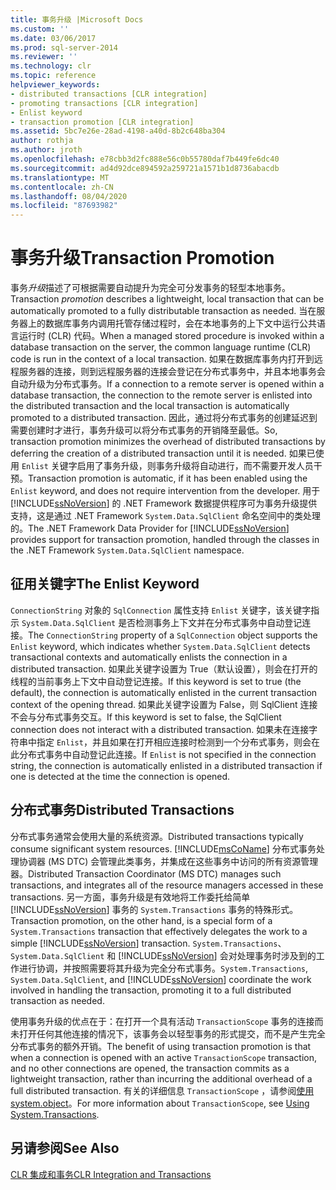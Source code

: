```yaml
---
title: 事务升级 |Microsoft Docs
ms.custom: ''
ms.date: 03/06/2017
ms.prod: sql-server-2014
ms.reviewer: ''
ms.technology: clr
ms.topic: reference
helpviewer_keywords:
- distributed transactions [CLR integration]
- promoting transactions [CLR integration]
- Enlist keyword
- transaction promotion [CLR integration]
ms.assetid: 5bc7e26e-28ad-4198-a40d-8b2c648ba304
author: rothja
ms.author: jroth
ms.openlocfilehash: e78cbb3d2fc888e56c0b55780daf7b449fe6dc40
ms.sourcegitcommit: ad4d92dce894592a259721a1571b1d8736abacdb
ms.translationtype: MT
ms.contentlocale: zh-CN
ms.lasthandoff: 08/04/2020
ms.locfileid: "87693982"
---
```

# <a name="transaction-promotion"></a><span data-ttu-id="23f6a-102">事务升级</span><span class="sxs-lookup"><span data-stu-id="23f6a-102">Transaction Promotion</span></span>
  <span data-ttu-id="23f6a-103">事务*升级*描述了可根据需要自动提升为完全可分发事务的轻型本地事务。</span><span class="sxs-lookup"><span data-stu-id="23f6a-103">Transaction *promotion* describes a lightweight, local transaction that can be automatically promoted to a fully distributable transaction as needed.</span></span> <span data-ttu-id="23f6a-104">当在服务器上的数据库事务内调用托管存储过程时，会在本地事务的上下文中运行公共语言运行时 (CLR) 代码。</span><span class="sxs-lookup"><span data-stu-id="23f6a-104">When a managed stored procedure is invoked within a database transaction on the server, the common language runtime (CLR) code is run in the context of a local transaction.</span></span>  <span data-ttu-id="23f6a-105">如果在数据库事务内打开到远程服务器的连接，则到远程服务器的连接会登记在分布式事务中，并且本地事务会自动升级为分布式事务。</span><span class="sxs-lookup"><span data-stu-id="23f6a-105">If a connection to a remote server is opened within a database transaction, the connection to the remote server is enlisted into the distributed transaction and the local transaction is automatically promoted to a distributed transaction.</span></span> <span data-ttu-id="23f6a-106">因此，通过将分布式事务的创建延迟到需要创建时才进行，事务升级可以将分布式事务的开销降至最低。</span><span class="sxs-lookup"><span data-stu-id="23f6a-106">So, transaction promotion minimizes the overhead of distributed transactions by deferring the creation of a distributed transaction until it is needed.</span></span> <span data-ttu-id="23f6a-107">如果已使用 `Enlist` 关键字启用了事务升级，则事务升级将自动进行，而不需要开发人员干预。</span><span class="sxs-lookup"><span data-stu-id="23f6a-107">Transaction promotion is automatic, if it has been enabled using the `Enlist` keyword, and does not require intervention from the developer.</span></span> <span data-ttu-id="23f6a-108">用于 [!INCLUDE[ssNoVersion](../../includes/ssnoversion-md.md)] 的 .NET Framework 数据提供程序可为事务升级提供支持，这是通过 .NET Framework `System.Data.SqlClient` 命名空间中的类处理的。</span><span class="sxs-lookup"><span data-stu-id="23f6a-108">The .NET Framework Data Provider for [!INCLUDE[ssNoVersion](../../includes/ssnoversion-md.md)] provides support for transaction promotion, handled through the classes in the .NET Framework `System.Data.SqlClient` namespace.</span></span>  
  
## <a name="the-enlist-keyword"></a><span data-ttu-id="23f6a-109">征用关键字</span><span class="sxs-lookup"><span data-stu-id="23f6a-109">The Enlist Keyword</span></span>  
 <span data-ttu-id="23f6a-110">`ConnectionString` 对象的 `SqlConnection` 属性支持 `Enlist` 关键字，该关键字指示 `System.Data.SqlClient` 是否检测事务上下文并在分布式事务中自动登记连接。</span><span class="sxs-lookup"><span data-stu-id="23f6a-110">The `ConnectionString` property of a `SqlConnection` object supports the `Enlist` keyword, which indicates whether `System.Data.SqlClient` detects transactional contexts and automatically enlists the connection in a distributed transaction.</span></span> <span data-ttu-id="23f6a-111">如果此关键字设置为 True（默认设置），则会在打开的线程的当前事务上下文中自动登记连接。</span><span class="sxs-lookup"><span data-stu-id="23f6a-111">If this keyword is set to true (the default), the connection is automatically enlisted in the current transaction context of the opening thread.</span></span> <span data-ttu-id="23f6a-112">如果此关键字设置为 False，则 SqlClient 连接不会与分布式事务交互。</span><span class="sxs-lookup"><span data-stu-id="23f6a-112">If this keyword is set to false, the SqlClient connection does not interact with a distributed transaction.</span></span> <span data-ttu-id="23f6a-113">如果未在连接字符串中指定 `Enlist`，并且如果在打开相应连接时检测到一个分布式事务，则会在此分布式事务中自动登记此连接。</span><span class="sxs-lookup"><span data-stu-id="23f6a-113">If `Enlist` is not specified in the connection string, the connection is automatically enlisted in a distributed transaction if one is detected at the time the connection is opened.</span></span>  
  
## <a name="distributed-transactions"></a><span data-ttu-id="23f6a-114">分布式事务</span><span class="sxs-lookup"><span data-stu-id="23f6a-114">Distributed Transactions</span></span>  
 <span data-ttu-id="23f6a-115">分布式事务通常会使用大量的系统资源。</span><span class="sxs-lookup"><span data-stu-id="23f6a-115">Distributed transactions typically consume significant system resources.</span></span> [!INCLUDE[msCoName](../../includes/msconame-md.md)] <span data-ttu-id="23f6a-116">分布式事务处理协调器 (MS DTC) 会管理此类事务，并集成在这些事务中访问的所有资源管理器。</span><span class="sxs-lookup"><span data-stu-id="23f6a-116">Distributed Transaction Coordinator (MS DTC) manages such transactions, and integrates all of the resource managers accessed in these transactions.</span></span> <span data-ttu-id="23f6a-117">另一方面，事务升级是有效地将工作委托给简单 [!INCLUDE[ssNoVersion](../../includes/ssnoversion-md.md)] 事务的 `System.Transactions` 事务的特殊形式。</span><span class="sxs-lookup"><span data-stu-id="23f6a-117">Transaction promotion, on the other hand, is a special form of a `System.Transactions` transaction that effectively delegates the work to a simple [!INCLUDE[ssNoVersion](../../includes/ssnoversion-md.md)] transaction.</span></span> <span data-ttu-id="23f6a-118">`System.Transactions`、`System.Data.SqlClient` 和 [!INCLUDE[ssNoVersion](../../includes/ssnoversion-md.md)] 会对处理事务时涉及到的工作进行协调，并按照需要将其升级为完全分布式事务。</span><span class="sxs-lookup"><span data-stu-id="23f6a-118">`System.Transactions`, `System.Data.SqlClient`, and [!INCLUDE[ssNoVersion](../../includes/ssnoversion-md.md)] coordinate the work involved in handling the transaction, promoting it to a full distributed transaction as needed.</span></span>  
  
 <span data-ttu-id="23f6a-119">使用事务升级的优点在于：在打开一个具有活动 `TransactionScope` 事务的连接而未打开任何其他连接的情况下，该事务会以轻型事务的形式提交，而不是产生完全分布式事务的额外开销。</span><span class="sxs-lookup"><span data-stu-id="23f6a-119">The benefit of using transaction promotion is that when a connection is opened with an active `TransactionScope` transaction, and no other connections are opened, the transaction commits as a lightweight transaction, rather than incurring the additional overhead of a full distributed transaction.</span></span> <span data-ttu-id="23f6a-120">有关的详细信息 `TransactionScope` ，请参阅[使用 system.object](../native-client-ole-db-transactions/transactions.md)。</span><span class="sxs-lookup"><span data-stu-id="23f6a-120">For more information about `TransactionScope`, see [Using System.Transactions](../native-client-ole-db-transactions/transactions.md).</span></span>  
  
## <a name="see-also"></a><span data-ttu-id="23f6a-121">另请参阅</span><span class="sxs-lookup"><span data-stu-id="23f6a-121">See Also</span></span>  
 [<span data-ttu-id="23f6a-122">CLR 集成和事务</span><span class="sxs-lookup"><span data-stu-id="23f6a-122">CLR Integration and Transactions</span></span>](clr-integration-and-transactions.md)  
  
  
